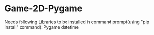 # Game-2D-Pygame
Needs following Libraries to be installed in command prompt(using "pip install" command):
Pygame
datetime

